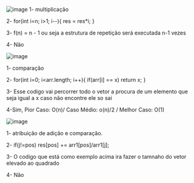 ![image](https://user-images.githubusercontent.com/54037849/195617029-6cd63789-2db2-41e8-acf8-5d723762861b.png)
1- multiplicação

2- for(int i=n; i>1; i--){
res = res*i;
}

3- f(n) = n - 1 ou seja a estrutura de repetição será executada n-1 vezes

4- Não


![image](https://user-images.githubusercontent.com/54037849/195618394-8fa999d4-dbb1-4f21-97d7-8b1c014f56ed.png)

1- comparação

2- for(int i=0; i<arr.length; i++){
if(arr[i] == x) return x;
}

3- Esse codigo vai percorrer todo o vetor a procura de um elemento que seja igual a x caso não encontre ele so sai

4-Sim, Pior Caso: O(n)/ Caso Médio: o(n)/2  / Melhor Caso: O(1)

![image](https://user-images.githubusercontent.com/54037849/195620417-c83fcc80-6652-4259-8756-ebd4d627669d.png)

1- atribuição de adição e comparação.

2- if(j!=pos)
res[pos] += arr1[pos]/arr1[j]; 

3- O codigo que está como exemplo acima ira fazer o tamnaho do vetor elevado ao quadrado

4- Não

